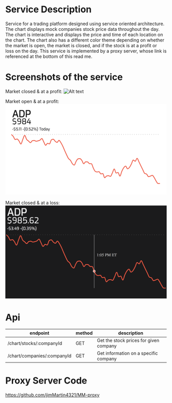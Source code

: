 # Service Description

Service for a trading platform designed using service oriented architecture. The chart displays mock companies stock price data throughout the day. The chart is interactive and displays the price and time of each location on the chart. The chart also has a different color theme depending on whether the market is open, the market is closed, and if the stock is at a profit or loss on the day. This service is implemented by a proxy server, whose link is referenced at the bottom of this read me.

# Screenshots of the service

Market closed & at a profit:
![Alt text](https://github.com/jimMartin4321/stock-value-chart/blob/master/img/Screen%20Shot%202018-12-02%20at%203.52.25%20PM.png "market closed")

Market open & at a profit:
![Alt text](https://github.com/jimMartin4321/stock-value-chart/blob/master/img/market_open.png "market open")

Market closed & at a loss:
![Alt text](https://github.com/jimMartin4321/stock-value-chart/blob/master/img/loss_screenShot.png "market closed")

# Api

| endpoint | method | description |
| --- | --- | --- |
| /chart/stocks/:companyId | GET | Get the stock prices for given company
| /chart/companies/:companyId | GET | Get information on a specific company

# Proxy Server Code
https://github.com/jimMartin4321/MM-proxy
